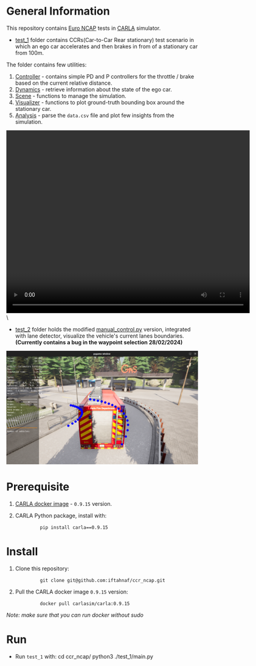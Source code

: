 # General Information

This repository contains [Euro NCAP](https://www.euroncap.com/en/about-euro-ncap/) tests in [CARLA](https://carla.org//) simulator.

* [test_1](./test_1/) folder contains CCRs(Car-to-Car Rear stationary) test scenario in which an ego car accelerates and then brakes in from of a stationary car from 100m.

The folder contains few utilities:

1. [Controller](./test_1/controller.py) - contains simple PD and P controllers for the throttle / brake based on the current relative distance.
2. [Dynamics](./test_1/dynamics.py) - retrieve information about the state of the ego car.
3. [Scene](./test_1/scene.py) - functions to manage the simulation.
4. [Visualizer](./test_1/visualizer.py) - functions to plot ground-truth bounding box around the stationary car.
5. [Analysis](./test_1/analysis.py) - parse the `data.csv` file and plot few insights from the simulation.

<video width="640" height="480" controls>
  <source src="./test_1/test_1.mp4" type="video/mp4">
</video>
\

* [test_2](./test_2/) folder holds the modified [manual_control.py](https://github.com/carla-simulator/carla/blob/master/PythonAPI/examples/manual_control.py) version, integrated with lane detector, visualize the vehicle's current lanes boundaries. **(Currently contains a bug in the waypoint selection 28/02/2024)**

![](./test_2/test_2.png)

# Prerequisite

1. [CARLA docker image](https://carla.readthedocs.io/en/latest/build_docker/) - `0.9.15` version.
2. CARLA Python package, install with:

                pip install carla==0.9.15


# Install

1. Clone this repository:

                git clone git@github.com:iftahnaf/ccr_ncap.git

2. Pull the CARLA docker image `0.9.15` version:

                docker pull carlasim/carla:0.9.15

*Note: make sure that you can run docker without sudo*


# Run

* Run `test_1` with:
                cd ccr_ncap/
                python3 ./test_1/main.py

